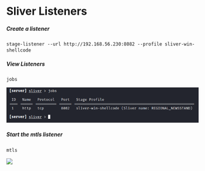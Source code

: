 # Sliver Listeners

##### Create a listener
```
stage-listener --url http://192.168.56.230:8082 --profile sliver-win-shellcode
```

##### View Listeners
```
jobs
```
![](../../zzAttachments/Pasted%20image%2020250903161429.png)

##### Start the mtls listener
```
mtls
```
![](../../../../zzAttachments/Pasted%20image%2020250903165424.png)
